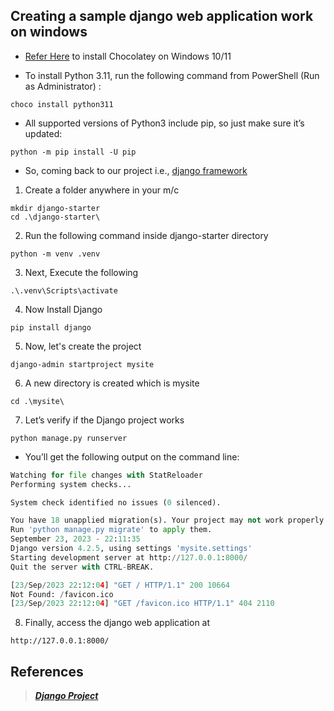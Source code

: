 Creating a sample django web application work on windows
---------------------------------------------------------

*  [Refer Here](https://chocolatey.org/install#individual) to install Chocolatey on Windows 10/11

* To install Python 3.11, run the following command from PowerShell (Run as Administrator) :
```
choco install python311
```
* All supported versions of Python3 include pip, so just make sure it’s updated:
```
python -m pip install -U pip
```

* So, coming back to our project i.e., [django framework](https://docs.djangoproject.com/en/4.2/intro/tutorial01/)

1. Create a folder anywhere in your m/c
```
mkdir django-starter
cd .\django-starter\
```

2. Run the following command inside django-starter directory
```
python -m venv .venv
```

3. Next, Execute the following
```
.\.venv\Scripts\activate
```

4. Now Install Django
```
pip install django
```

5. Now, let's create the project
```
django-admin startproject mysite
```

6. A new directory is created which is mysite
```
cd .\mysite\
```

7. Let’s verify if the Django project works
```
python manage.py runserver
```
* You’ll get the following output on the command line:

```py
Watching for file changes with StatReloader
Performing system checks...

System check identified no issues (0 silenced).

You have 18 unapplied migration(s). Your project may not work properly until you apply the migrations for app(s): admin, auth, contenttypes, sessions.
Run 'python manage.py migrate' to apply them.
September 23, 2023 - 22:11:35
Django version 4.2.5, using settings 'mysite.settings'
Starting development server at http://127.0.0.1:8000/
Quit the server with CTRL-BREAK.

[23/Sep/2023 22:12:04] "GET / HTTP/1.1" 200 10664
Not Found: /favicon.ico
[23/Sep/2023 22:12:04] "GET /favicon.ico HTTP/1.1" 404 2110
```

8. Finally, access the django web application at
```
http://127.0.0.1:8000/
```

## References

> _**[Django Project](https://docs.djangoproject.com/en/4.2/intro/tutorial01/)**_